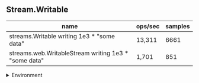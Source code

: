 ## Stream.Writable

|name|ops/sec|samples|
|-|-|-|
|streams.Writable writing 1e3 * "some data"|13,311|6661|
|streams.web.WritableStream writing 1e3 * "some data"|1,701|851|


<details>
<summary>Environment</summary>

* __Machine:__ linux x64 | 4 vCPUs | 7.6GB Mem
* __Run:__ Tue May 06 2025 19:59:53 GMT+0000 (Coordinated Universal Time)
* __Node:__ `v23.11.0`
</details>

<!--
{"environment":{"platform":"linux","arch":"x64","cpus":4,"totalMemory":7.597835540771484},"benchmarks":[{"name":"streams.Writable writing 1e3 * \"some data\"","samples":6661,"opsSec":13311.963737803086},{"name":"streams.web.WritableStream writing 1e3 * \"some data\"","samples":851,"opsSec":1701.7745318922698}]}-->
